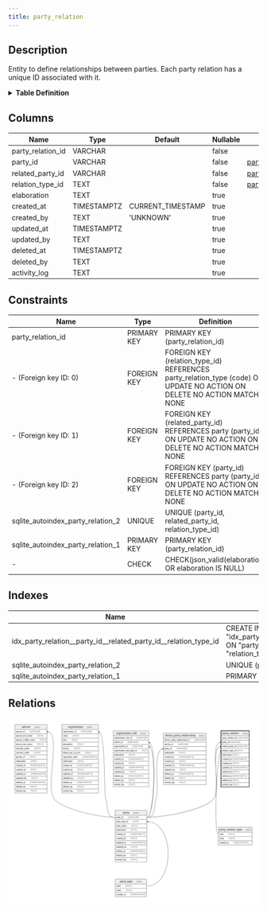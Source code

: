 ```yaml
---
title: party_relation
---
```


## Description

Entity to define relationships between parties. Each party relation has a unique ID associated with it.

<details>
<summary><strong>Table Definition</strong></summary>

```sql
CREATE TABLE "party_relation" (
    "party_relation_id" VARCHAR PRIMARY KEY NOT NULL,
    "party_id" VARCHAR NOT NULL,
    "related_party_id" VARCHAR NOT NULL,
    "relation_type_id" TEXT NOT NULL,
    "elaboration" TEXT CHECK(json_valid(elaboration) OR elaboration IS NULL),
    "created_at" TIMESTAMPTZ DEFAULT CURRENT_TIMESTAMP,
    "created_by" TEXT DEFAULT 'UNKNOWN',
    "updated_at" TIMESTAMPTZ,
    "updated_by" TEXT,
    "deleted_at" TIMESTAMPTZ,
    "deleted_by" TEXT,
    "activity_log" TEXT,
    FOREIGN KEY("party_id") REFERENCES "party"("party_id"),
    FOREIGN KEY("related_party_id") REFERENCES "party"("party_id"),
    FOREIGN KEY("relation_type_id") REFERENCES "party_relation_type"("code"),
    UNIQUE("party_id", "related_party_id", "relation_type_id")
)
```

</details>

## Columns

| Name              | Type        | Default           | Nullable | Parents                                       | Comment                                                 |
| ----------------- | ----------- | ----------------- | -------- | --------------------------------------------- | ------------------------------------------------------- |
| party_relation_id | VARCHAR     |                   | false    |                                               | {"isSqlDomainZodDescrMeta":true,"isVarChar":true}       |
| party_id          | VARCHAR     |                   | false    | [party](/surveilr/reference/db/surveilr-state-schema/party)                             | {"isSqlDomainZodDescrMeta":true,"isVarChar":true}       |
| related_party_id  | VARCHAR     |                   | false    | [party](/surveilr/reference/db/surveilr-state-schema/party)                             | {"isSqlDomainZodDescrMeta":true,"isVarChar":true}       |
| relation_type_id  | TEXT        |                   | false    | [party_relation_type](/surveilr/reference/db/surveilr-state-schema/party_relation_type) |                                                         |
| elaboration       | TEXT        |                   | true     |                                               | {"isSqlDomainZodDescrMeta":true,"isJsonText":true}      |
| created_at        | TIMESTAMPTZ | CURRENT_TIMESTAMP | true     |                                               |                                                         |
| created_by        | TEXT        | 'UNKNOWN'         | true     |                                               |                                                         |
| updated_at        | TIMESTAMPTZ |                   | true     |                                               |                                                         |
| updated_by        | TEXT        |                   | true     |                                               |                                                         |
| deleted_at        | TIMESTAMPTZ |                   | true     |                                               |                                                         |
| deleted_by        | TEXT        |                   | true     |                                               |                                                         |
| activity_log      | TEXT        |                   | true     |                                               | {"isSqlDomainZodDescrMeta":true,"isJsonSqlDomain":true} |

## Constraints

| Name                              | Type        | Definition                                                                                                              |
| --------------------------------- | ----------- | ----------------------------------------------------------------------------------------------------------------------- |
| party_relation_id                 | PRIMARY KEY | PRIMARY KEY (party_relation_id)                                                                                         |
| - (Foreign key ID: 0)             | FOREIGN KEY | FOREIGN KEY (relation_type_id) REFERENCES party_relation_type (code) ON UPDATE NO ACTION ON DELETE NO ACTION MATCH NONE |
| - (Foreign key ID: 1)             | FOREIGN KEY | FOREIGN KEY (related_party_id) REFERENCES party (party_id) ON UPDATE NO ACTION ON DELETE NO ACTION MATCH NONE           |
| - (Foreign key ID: 2)             | FOREIGN KEY | FOREIGN KEY (party_id) REFERENCES party (party_id) ON UPDATE NO ACTION ON DELETE NO ACTION MATCH NONE                   |
| sqlite_autoindex_party_relation_2 | UNIQUE      | UNIQUE (party_id, related_party_id, relation_type_id)                                                                   |
| sqlite_autoindex_party_relation_1 | PRIMARY KEY | PRIMARY KEY (party_relation_id)                                                                                         |
| -                                 | CHECK       | CHECK(json_valid(elaboration) OR elaboration IS NULL)                                                                   |

## Indexes

| Name                                                             | Definition                                                                                                                                              |
| ---------------------------------------------------------------- | ------------------------------------------------------------------------------------------------------------------------------------------------------- |
| idx_party_relation__party_id__related_party_id__relation_type_id | CREATE INDEX "idx_party_relation__party_id__related_party_id__relation_type_id" ON "party_relation"("party_id", "related_party_id", "relation_type_id") |
| sqlite_autoindex_party_relation_2                                | UNIQUE (party_id, related_party_id, relation_type_id)                                                                                                   |
| sqlite_autoindex_party_relation_1                                | PRIMARY KEY (party_relation_id)                                                                                                                         |

## Relations

![er](../../../../../../assets/party_relation.svg)
